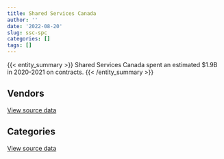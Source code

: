 ```yaml
---
title: Shared Services Canada
author: ''
date: '2022-08-20'
slug: ssc-spc
categories: []
tags: []
---
```


<script src="/rmarkdown-libs/htmlwidgets/htmlwidgets.js"></script>
<link href="/rmarkdown-libs/datatables-css/datatables-crosstalk.css" rel="stylesheet" />
<script src="/rmarkdown-libs/datatables-binding/datatables.js"></script>
<script src="/rmarkdown-libs/jquery/jquery-3.6.0.min.js"></script>
<link href="/rmarkdown-libs/dt-core-bootstrap/css/dataTables.bootstrap.min.css" rel="stylesheet" />
<link href="/rmarkdown-libs/dt-core-bootstrap/css/dataTables.bootstrap.extra.css" rel="stylesheet" />
<script src="/rmarkdown-libs/dt-core-bootstrap/js/jquery.dataTables.min.js"></script>
<script src="/rmarkdown-libs/dt-core-bootstrap/js/dataTables.bootstrap.min.js"></script>
<link href="/rmarkdown-libs/crosstalk/css/crosstalk.min.css" rel="stylesheet" />
<script src="/rmarkdown-libs/crosstalk/js/crosstalk.min.js"></script>
<script src="/rmarkdown-libs/htmlwidgets/htmlwidgets.js"></script>
<link href="/rmarkdown-libs/datatables-css/datatables-crosstalk.css" rel="stylesheet" />
<script src="/rmarkdown-libs/datatables-binding/datatables.js"></script>
<script src="/rmarkdown-libs/jquery/jquery-3.6.0.min.js"></script>
<link href="/rmarkdown-libs/dt-core-bootstrap/css/dataTables.bootstrap.min.css" rel="stylesheet" />
<link href="/rmarkdown-libs/dt-core-bootstrap/css/dataTables.bootstrap.extra.css" rel="stylesheet" />
<script src="/rmarkdown-libs/dt-core-bootstrap/js/jquery.dataTables.min.js"></script>
<script src="/rmarkdown-libs/dt-core-bootstrap/js/dataTables.bootstrap.min.js"></script>
<link href="/rmarkdown-libs/crosstalk/css/crosstalk.min.css" rel="stylesheet" />
<script src="/rmarkdown-libs/crosstalk/js/crosstalk.min.js"></script>

{{< entity_summary >}}
Shared Services Canada spent an estimated \$1.9B in 2020-2021 on contracts.
{{< /entity_summary >}}

## Vendors

<div id="htmlwidget-1" style="width:100%;height:auto;" class="datatables html-widget"></div>
<script type="application/json" data-for="htmlwidget-1">{"x":{"style":"bootstrap","filter":"none","vertical":false,"data":[["<a href=\"/vendors/1019837_ontario/\">1019837 ONTARIO<\/a>","<a href=\"/vendors/2keys/\">2KEYS<\/a>","<a href=\"/vendors/3d_datacomm/\">3D DATACOMM<\/a>","<a href=\"/vendors/4plan_consulting/\">4PLAN CONSULTING<\/a>","<a href=\"/vendors/529040_ontario_and_880382/\">529040 ONTARIO AND 880382<\/a>","<a href=\"/vendors/accenture/\">ACCENTURE<\/a>","<a href=\"/vendors/access_2_networks/\">ACCESS 2 NETWORKS<\/a>","<a href=\"/vendors/adga_group/\">ADGA GROUP<\/a>","<a href=\"/vendors/adobe/\">ADOBE<\/a>","<a href=\"/vendors/adrm_technology_consulting/\">ADRM TECHNOLOGY CONSULTING<\/a>","<a href=\"/vendors/advanced_business_interiors/\">ADVANCED BUSINESS INTERIORS<\/a>","<a href=\"/vendors/advanced_chippewa_technologies/\">ADVANCED CHIPPEWA TECHNOLOGIES<\/a>","<a href=\"/vendors/altis_human_resources/\">ALTIS HUMAN RESOURCES<\/a>","<a href=\"/vendors/amazon/\">AMAZON<\/a>","<a href=\"/vendors/anixter_canada/\">ANIXTER CANADA<\/a>","<a href=\"/vendors/applied_electonics/\">APPLIED ELECTONICS<\/a>","<a href=\"/vendors/apption/\">APPTION<\/a>","<a href=\"/vendors/ari_financial_services/\">ARI FINANCIAL SERVICES<\/a>","<a href=\"/vendors/artemp_personnel_services/\">ARTEMP PERSONNEL SERVICES<\/a>","<a href=\"/vendors/asokan_business_interiors/\">ASOKAN BUSINESS INTERIORS<\/a>","<a href=\"/vendors/atlantic_business_interiors/\">ATLANTIC BUSINESS INTERIORS<\/a>","<a href=\"/vendors/attachmate/\">ATTACHMATE<\/a>","<a href=\"/vendors/avi_spl_canada/\">AVI SPL CANADA<\/a>","<a href=\"/vendors/b_l_associates/\">B L ASSOCIATES<\/a>","<a href=\"/vendors/bdo_canada/\">BDO CANADA<\/a>","<a href=\"/vendors/bell_and_howell_canada/\">BELL AND HOWELL CANADA<\/a>","<a href=\"/vendors/bell_canada/\">BELL CANADA<\/a>","<a href=\"/vendors/black_mcdonald/\">BLACK MCDONALD<\/a>","<a href=\"/vendors/blackberry/\">BLACKBERRY<\/a>","<a href=\"/vendors/bmc_software_canada/\">BMC SOFTWARE CANADA<\/a>","<a href=\"/vendors/bp_m_government_im_it_consulting/\">BP M GOVERNMENT IM IT CONSULTING<\/a>","<a href=\"/vendors/bragg_communications/\">BRAGG COMMUNICATIONS<\/a>","<a href=\"/vendors/brookfield_global_integrated_solutions/\">BROOKFIELD GLOBAL INTEGRATED SOLUTIONS<\/a>","<a href=\"/vendors/cache_computer_consulting/\">CACHE COMPUTER CONSULTING<\/a>","<a href=\"/vendors/calian/\">CALIAN<\/a>","<a href=\"/vendors/canadian_corps_of_commissionaires/\">CANADIAN CORPS OF COMMISSIONAIRES<\/a>","<a href=\"/vendors/canon/\">CANON<\/a>","<a href=\"/vendors/carahsoft_technology/\">CARAHSOFT TECHNOLOGY<\/a>","<a href=\"/vendors/cbci_telecom/\">CBCI TELECOM<\/a>","<a href=\"/vendors/cdw_canada/\">CDW CANADA<\/a>","<a href=\"/vendors/cellebrite/\">CELLEBRITE<\/a>","<a href=\"/vendors/cgi/\">CGI<\/a>","<a href=\"/vendors/channel_management_international/\">CHANNEL MANAGEMENT INTERNATIONAL<\/a>","<a href=\"/vendors/charron_human_resources/\">CHARRON HUMAN RESOURCES<\/a>","<a href=\"/vendors/cistel_technology/\">CISTEL TECHNOLOGY<\/a>","<a href=\"/vendors/citrix/\">CITRIX<\/a>","<a href=\"/vendors/click_networks/\">CLICK NETWORKS<\/a>","<a href=\"/vendors/closereach/\">CLOSEREACH<\/a>","<a href=\"/vendors/cnw_group/\">CNW GROUP<\/a>","<a href=\"/vendors/co_ven/\">CO VEN<\/a>","<a href=\"/vendors/cofomo/\">COFOMO<\/a>","<a href=\"/vendors/combat_networks/\">COMBAT NETWORKS<\/a>","<a href=\"/vendors/commvault_systems/\">COMMVAULT SYSTEMS<\/a>","<a href=\"/vendors/compucom_canada/\">COMPUCOM CANADA<\/a>","<a href=\"/vendors/computer_associates_canada/\">COMPUTER ASSOCIATES CANADA<\/a>","<a href=\"/vendors/compuware_of_canada/\">COMPUWARE OF CANADA<\/a>","<a href=\"/vendors/conexsys/\">CONEXSYS<\/a>","<a href=\"/vendors/coradix_technology_consulting/\">CORADIX TECHNOLOGY CONSULTING<\/a>","<a href=\"/vendors/cossette_communications/\">COSSETTE COMMUNICATIONS<\/a>","<a href=\"/vendors/csdc_systems/\">CSDC SYSTEMS<\/a>","<a href=\"/vendors/cytelligence/\">CYTELLIGENCE<\/a>","<a href=\"/vendors/dalhousie_university/\">DALHOUSIE UNIVERSITY<\/a>","<a href=\"/vendors/dalian_enterprises/\">DALIAN ENTERPRISES<\/a>","<a href=\"/vendors/decisive_technologies/\">DECISIVE TECHNOLOGIES<\/a>","<a href=\"/vendors/dell_computer/\">DELL COMPUTER<\/a>","<a href=\"/vendors/deloitte_and_touche/\">DELOITTE AND TOUCHE<\/a>","<a href=\"/vendors/diligens/\">DILIGENS<\/a>","<a href=\"/vendors/dls_technology/\">DLS TECHNOLOGY<\/a>","<a href=\"/vendors/dnr_consulting_group/\">DNR CONSULTING GROUP<\/a>","<a href=\"/vendors/donna_cona/\">DONNA CONA<\/a>","<a href=\"/vendors/eagle_professional_resources/\">EAGLE PROFESSIONAL RESOURCES<\/a>","<a href=\"/vendors/eclipsys_solutions/\">ECLIPSYS SOLUTIONS<\/a>","<a href=\"/vendors/ecole_de_langues_abce/\">ECOLE DE LANGUES ABCE<\/a>","<a href=\"/vendors/ecole_de_langues_la_cite/\">ECOLE DE LANGUES LA CITE<\/a>","<a href=\"/vendors/emcon_services/\">EMCON SERVICES<\/a>","<a href=\"/vendors/empowered_networks/\">EMPOWERED NETWORKS<\/a>","<a href=\"/vendors/entrust/\">ENTRUST<\/a>","<a href=\"/vendors/environics_research_group/\">ENVIRONICS RESEARCH GROUP<\/a>","<a href=\"/vendors/ernst_young/\">ERNST YOUNG<\/a>","<a href=\"/vendors/etico/\">ETICO<\/a>","<a href=\"/vendors/excel_human_resources/\">EXCEL HUMAN RESOURCES<\/a>","<a href=\"/vendors/fast_forward_french/\">FAST FORWARD FRENCH<\/a>","<a href=\"/vendors/fast_track_staffing/\">FAST TRACK STAFFING<\/a>","<a href=\"/vendors/fca_canada/\">FCA CANADA<\/a>","<a href=\"/vendors/fmc_professionals/\">FMC PROFESSIONALS<\/a>","<a href=\"/vendors/ford_motor_company/\">FORD MOTOR COMPANY<\/a>","<a href=\"/vendors/forrester_research/\">FORRESTER RESEARCH<\/a>","<a href=\"/vendors/gartner/\">GARTNER<\/a>","<a href=\"/vendors/general_motors/\">GENERAL MOTORS<\/a>","<a href=\"/vendors/genesis_integration/\">GENESIS INTEGRATION<\/a>","<a href=\"/vendors/glasshouse_systems/\">GLASSHOUSE SYSTEMS<\/a>","<a href=\"/vendors/global_knowledge/\">GLOBAL KNOWLEDGE<\/a>","<a href=\"/vendors/global_upholstery/\">GLOBAL UPHOLSTERY<\/a>","<a href=\"/vendors/goss_gilroy/\">GOSS GILROY<\/a>","<a href=\"/vendors/grand_toy/\">GRAND TOY<\/a>","<a href=\"/vendors/graybridge_international_consulting/\">GRAYBRIDGE INTERNATIONAL CONSULTING<\/a>","<a href=\"/vendors/haworth/\">HAWORTH<\/a>","<a href=\"/vendors/hewlett_packard/\">HEWLETT PACKARD<\/a>","<a href=\"/vendors/hitachi_data_systems/\">HITACHI DATA SYSTEMS<\/a>","<a href=\"/vendors/horizant/\">HORIZANT<\/a>","<a href=\"/vendors/hubspoke/\">HUBSPOKE<\/a>","<a href=\"/vendors/hypertec/\">HYPERTEC<\/a>","<a href=\"/vendors/i4c_information_technology/\">I4C INFORMATION TECHNOLOGY<\/a>","<a href=\"/vendors/ibiska_telecom/\">IBISKA TELECOM<\/a>","<a href=\"/vendors/ibm_canada/\">IBM CANADA<\/a>","<a href=\"/vendors/iceberg_networks/\">ICEBERG NETWORKS<\/a>","<a href=\"/vendors/ifathom/\">IFATHOM<\/a>","<a href=\"/vendors/info_tech_research_group/\">INFO TECH RESEARCH GROUP<\/a>","<a href=\"/vendors/inland_audio_visual/\">INLAND AUDIO VISUAL<\/a>","<a href=\"/vendors/inmarsat_solutions/\">INMARSAT SOLUTIONS<\/a>","<a href=\"/vendors/insa/\">INSA<\/a>","<a href=\"/vendors/integra_networks/\">INTEGRA NETWORKS<\/a>","<a href=\"/vendors/interactive_audio_visual/\">INTERACTIVE AUDIO VISUAL<\/a>","<a href=\"/vendors/international_safety_research/\">INTERNATIONAL SAFETY RESEARCH<\/a>","<a href=\"/vendors/ipsos/\">IPSOS<\/a>","<a href=\"/vendors/ipss/\">IPSS<\/a>","<a href=\"/vendors/iron_mountain/\">IRON MOUNTAIN<\/a>","<a href=\"/vendors/itex/\">ITEX<\/a>","<a href=\"/vendors/keydata_associates/\">KEYDATA ASSOCIATES<\/a>","<a href=\"/vendors/konica_minolta_business_solutions/\">KONICA MINOLTA BUSINESS SOLUTIONS<\/a>","<a href=\"/vendors/kpmg/\">KPMG<\/a>","<a href=\"/vendors/kyndryl_canada/\">KYNDRYL CANADA<\/a>","<a href=\"/vendors/l3harris/\">L3HARRIS<\/a>","<a href=\"/vendors/language_research_development_group/\">LANGUAGE RESEARCH DEVELOPMENT GROUP<\/a>","<a href=\"/vendors/lannick_contract_solutions/\">LANNICK CONTRACT SOLUTIONS<\/a>","<a href=\"/vendors/laurentian_technologies/\">LAURENTIAN TECHNOLOGIES<\/a>","<a href=\"/vendors/le_corps_canadien_des/\">LE CORPS CANADIEN DES<\/a>","<a href=\"/vendors/lumina_it/\">LUMINA IT<\/a>","<a href=\"/vendors/manpower_services_canada/\">MANPOWER SERVICES CANADA<\/a>","<a href=\"/vendors/maplesoft_consulting/\">MAPLESOFT CONSULTING<\/a>","<a href=\"/vendors/maxsys_staffing_and_consulting/\">MAXSYS STAFFING AND CONSULTING<\/a>","<a href=\"/vendors/mcafee_international/\">MCAFEE INTERNATIONAL<\/a>","<a href=\"/vendors/mdos_consulting/\">MDOS CONSULTING<\/a>","<a href=\"/vendors/media_q/\">MEDIA Q<\/a>","<a href=\"/vendors/messa_computing/\">MESSA COMPUTING<\/a>","<a href=\"/vendors/metocean_telematics/\">METOCEAN TELEMATICS<\/a>","<a href=\"/vendors/michael_wager_consulting/\">MICHAEL WAGER CONSULTING<\/a>","<a href=\"/vendors/micro_focus_canada/\">MICRO FOCUS CANADA<\/a>","<a href=\"/vendors/microsoft_canada/\">MICROSOFT CANADA<\/a>","<a href=\"/vendors/mindwire_systems/\">MINDWIRE SYSTEMS<\/a>","<a href=\"/vendors/mishkumi_technologies/\">MISHKUMI TECHNOLOGIES<\/a>","<a href=\"/vendors/mnp/\">MNP<\/a>","<a href=\"/vendors/modis_canada/\">MODIS CANADA<\/a>","<a href=\"/vendors/moore_canada/\">MOORE CANADA<\/a>","<a href=\"/vendors/mts_allstream/\">MTS ALLSTREAM<\/a>","<a href=\"/vendors/nattiq/\">NATTIQ<\/a>","<a href=\"/vendors/nav_canada/\">NAV CANADA<\/a>","<a href=\"/vendors/navpoint_consulting_group/\">NAVPOINT CONSULTING GROUP<\/a>","<a href=\"/vendors/newfound_recruiting/\">NEWFOUND RECRUITING<\/a>","<a href=\"/vendors/nisha_techonologies/\">NISHA TECHONOLOGIES<\/a>","<a href=\"/vendors/nissan_canada/\">NISSAN CANADA<\/a>","<a href=\"/vendors/nitam_solutions/\">NITAM SOLUTIONS<\/a>","<a href=\"/vendors/nortac_defence/\">NORTAC DEFENCE<\/a>","<a href=\"/vendors/northwestel/\">NORTHWESTEL<\/a>","<a href=\"/vendors/nova_networks/\">NOVA NETWORKS<\/a>","<a href=\"/vendors/onx_enterprise_solutions/\">ONX ENTERPRISE SOLUTIONS<\/a>","<a href=\"/vendors/openframe_technologies/\">OPENFRAME TECHNOLOGIES<\/a>","<a href=\"/vendors/opentext/\">OPENTEXT<\/a>","<a href=\"/vendors/oproma/\">OPROMA<\/a>","<a href=\"/vendors/optiv_canada_federal/\">OPTIV CANADA FEDERAL<\/a>","<a href=\"/vendors/oracle_canada/\">ORACLE CANADA<\/a>","<a href=\"/vendors/orangutech/\">ORANGUTECH<\/a>","<a href=\"/vendors/phaselock_systems_international/\">PHASELOCK SYSTEMS INTERNATIONAL<\/a>","<a href=\"/vendors/pitney_bowes/\">PITNEY BOWES<\/a>","<a href=\"/vendors/pleiad_canada/\">PLEIAD CANADA<\/a>","<a href=\"/vendors/portage_personnel/\">PORTAGE PERSONNEL<\/a>","<a href=\"/vendors/postmedia_network/\">POSTMEDIA NETWORK<\/a>","<a href=\"/vendors/pragmatic_conferencing/\">PRAGMATIC CONFERENCING<\/a>","<a href=\"/vendors/pricewaterhouse_coopers/\">PRICEWATERHOUSE COOPERS<\/a>","<a href=\"/vendors/printers_plus/\">PRINTERS PLUS<\/a>","<a href=\"/vendors/prologic_systems/\">PROLOGIC SYSTEMS<\/a>","<a href=\"/vendors/promaxis/\">PROMAXIS<\/a>","<a href=\"/vendors/prosci_canada/\">PROSCI CANADA<\/a>","<a href=\"/vendors/protak_consulting_group/\">PROTAK CONSULTING GROUP<\/a>","<a href=\"/vendors/purelogic/\">PURELOGIC<\/a>","<a href=\"/vendors/purespirit_solutions/\">PURESPIRIT SOLUTIONS<\/a>","<a href=\"/vendors/qmr/\">QMR<\/a>","<a href=\"/vendors/quantum_management_services/\">QUANTUM MANAGEMENT SERVICES<\/a>","<a href=\"/vendors/quintet_consulting/\">QUINTET CONSULTING<\/a>","<a href=\"/vendors/r_e_gilmore_investments/\">R E GILMORE INVESTMENTS<\/a>","<a href=\"/vendors/r2i/\">R2I<\/a>","<a href=\"/vendors/randstad/\">RANDSTAD<\/a>","<a href=\"/vendors/raymond_chabot_grant_thornton/\">RAYMOND CHABOT GRANT THORNTON<\/a>","<a href=\"/vendors/rogers/\">ROGERS<\/a>","<a href=\"/vendors/salesforce_canada/\">SALESFORCE CANADA<\/a>","<a href=\"/vendors/sap/\">SAP<\/a>","<a href=\"/vendors/sas_institute/\">SAS INSTITUTE<\/a>","<a href=\"/vendors/sasktel/\">SASKTEL<\/a>","<a href=\"/vendors/scalar_decisions/\">SCALAR DECISIONS<\/a>","<a href=\"/vendors/securekey_technologies/\">SECUREKEY TECHNOLOGIES<\/a>","<a href=\"/vendors/sensus_communication_solutions/\">SENSUS COMMUNICATION SOLUTIONS<\/a>","<a href=\"/vendors/shaw_cable/\">SHAW CABLE<\/a>","<a href=\"/vendors/shi_canada/\">SHI CANADA<\/a>","<a href=\"/vendors/si_systems/\">SI SYSTEMS<\/a>","<a href=\"/vendors/sierra_systems_group/\">SIERRA SYSTEMS GROUP<\/a>","<a href=\"/vendors/simex_defence/\">SIMEX DEFENCE<\/a>","<a href=\"/vendors/simplex_grinnell/\">SIMPLEX GRINNELL<\/a>","<a href=\"/vendors/softchoice/\">SOFTCHOICE<\/a>","<a href=\"/vendors/sra_staffing_solutions/\">SRA STAFFING SOLUTIONS<\/a>","<a href=\"/vendors/stoneworks_technologies/\">STONEWORKS TECHNOLOGIES<\/a>","<a href=\"/vendors/subaru_canada/\">SUBARU CANADA<\/a>","<a href=\"/vendors/synersolutions_technologies/\">SYNERSOLUTIONS TECHNOLOGIES<\/a>","<a href=\"/vendors/systematix_solutions/\">SYSTEMATIX SOLUTIONS<\/a>","<a href=\"/vendors/systemscope/\">SYSTEMSCOPE<\/a>","<a href=\"/vendors/tecsis/\">TECSIS<\/a>","<a href=\"/vendors/teknion/\">TEKNION<\/a>","<a href=\"/vendors/teksystems_canada/\">TEKSYSTEMS CANADA<\/a>","<a href=\"/vendors/telecom_computer_services/\">TELECOM COMPUTER SERVICES<\/a>","<a href=\"/vendors/telesat/\">TELESAT<\/a>","<a href=\"/vendors/telus_canada/\">TELUS CANADA<\/a>","<a href=\"/vendors/teramach_technologies/\">TERAMACH TECHNOLOGIES<\/a>","<a href=\"/vendors/tes_contract_services/\">TES CONTRACT SERVICES<\/a>","<a href=\"/vendors/testforce_systems/\">TESTFORCE SYSTEMS<\/a>","<a href=\"/vendors/thales/\">THALES<\/a>","<a href=\"/vendors/the_aim_group/\">THE AIM GROUP<\/a>","<a href=\"/vendors/the_it_broker/\">THE IT BROKER<\/a>","<a href=\"/vendors/the_ktl_group/\">THE KTL GROUP<\/a>","<a href=\"/vendors/the_mathworks/\">THE MATHWORKS<\/a>","<a href=\"/vendors/the_right_door_consulting/\">THE RIGHT DOOR CONSULTING<\/a>","<a href=\"/vendors/thomas_schmidt/\">THOMAS SCHMIDT<\/a>","<a href=\"/vendors/tiree/\">TIREE<\/a>","<a href=\"/vendors/toshiba_canada/\">TOSHIBA CANADA<\/a>","<a href=\"/vendors/totem_offisource/\">TOTEM OFFISOURCE<\/a>","<a href=\"/vendors/toyota_canada/\">TOYOTA CANADA<\/a>","<a href=\"/vendors/tpg_technology_consultants/\">TPG TECHNOLOGY CONSULTANTS<\/a>","<a href=\"/vendors/track24_canada/\">TRACK24 CANADA<\/a>","<a href=\"/vendors/transpolar_technology/\">TRANSPOLAR TECHNOLOGY<\/a>","<a href=\"/vendors/trm_technologies/\">TRM TECHNOLOGIES<\/a>","<a href=\"/vendors/tundra_technical_solutions/\">TUNDRA TECHNICAL SOLUTIONS<\/a>","<a href=\"/vendors/turtle_island_staffing/\">TURTLE ISLAND STAFFING<\/a>","<a href=\"/vendors/unisoft_international/\">UNISOFT INTERNATIONAL<\/a>","<a href=\"/vendors/unisys_canada/\">UNISYS CANADA<\/a>","<a href=\"/vendors/united_rentals_of_canada/\">UNITED RENTALS OF CANADA<\/a>","<a href=\"/vendors/university_of_new_brunswick/\">UNIVERSITY OF NEW BRUNSWICK<\/a>","<a href=\"/vendors/valcom_consulting/\">VALCOM CONSULTING<\/a>","<a href=\"/vendors/veritaaq_technology_house/\">VERITAAQ TECHNOLOGY HOUSE<\/a>","<a href=\"/vendors/veritas_technologies/\">VERITAS TECHNOLOGIES<\/a>","<a href=\"/vendors/vmware/\">VMWARE<\/a>","<a href=\"/vendors/westbury_national_show_systems/\">WESTBURY NATIONAL SHOW SYSTEMS<\/a>","<a href=\"/vendors/wolters_kluwer/\">WOLTERS KLUWER<\/a>","<a href=\"/vendors/workdynamics_technologies/\">WORKDYNAMICS TECHNOLOGIES<\/a>","<a href=\"/vendors/xerox/\">XEROX<\/a>","<a href=\"/vendors/zayo_canada/\">ZAYO CANADA<\/a>","<a href=\"/vendors/zycom/\">ZYCOM<\/a>"],[187716.31,10025148.3,86917.8,null,192476.19,null,2188013.17,5771787.96,1672299.14,4858808.45,170270.06,7372130.12,174923.31,null,174050.37,186332.92,null,110.26,0,54843.03,null,264715.13,1616921.14,1500286.03,13438.91,1904138.04,304375307.14,null,4638623.7,3356602.09,262675.51,2234837.59,null,null,552232.59,3191175.24,955365.99,4313987.3,3850654.67,2109875.07,924620.64,4982617.92,232696.89,null,375723.24,3676498.56,8778082.83,159652.74,4368.07,null,2448993.46,9680859.81,5421483.28,17417512.62,25648807.65,1841903.86,8012598.61,563970.12,31693.02,33808.32,2910136.99,null,1028150.35,12631083.6,13657648.86,1025412.19,1300709.97,67610.92,12431497.59,1576696.48,null,9758505.51,166977.51,null,61020,1856628.47,4699197.99,29816.85,24860,1852502.77,604998.73,182171.42,79575.66,477559.27,660968.6,null,106145.54,3202300.54,296930.57,301682.4,1311504.89,596104.37,28722.76,14690,null,null,null,16184058.48,13352102.73,68333.11,22995,47033.86,null,13104679.17,262086933.97,199697.64,null,38688.99,null,23000523.95,12941402.96,1198714.17,34708.16,207812.52,148241.88,10535266.33,326244.38,25676661.08,null,80229.75,null,1189623.32,148036.41,1852304.64,null,90802.61,563265.56,104281.34,17535.4,18961641.16,806796.83,5581358.08,338582.45,28250,392754.98,4839608.7,630042.11,8068408.92,97871568.83,500003.55,1076.69,301792.41,4839664.99,346902.21,4683492.08,null,26291.33,381135.84,null,1039836.53,656203.13,null,4194194.97,4205428.47,30437.75,16068158.75,null,null,null,52468.98,10331364.16,132746.75,90238.68,61571.37,48326.7,136764.21,68027.73,3720419.69,12465958.19,15497.75,119735.16,139212.71,150502.44,806654.84,1617447.98,72269.65,207799.47,2216102.62,33561,null,null,691339.03,168548.09,70484144.75,null,348626.23,1851502.64,4246354.76,396432.93,4403932.33,28452.93,523370.93,524171.49,9282300.11,276739.26,17372.46,214557.4,1733376.67,52226.5,17310685.56,null,null,null,null,null,null,16917561.62,9080687.54,16318695.96,96326049.56,24372030.47,16347784.33,11409.13,281563.06,1649774.74,641386.25,1015610.33,null,169876.94,null,1084556.6,1310214.78,null,7314.5,11807083.68,2807582.38,7378124.27,3674673.21,184909.97,3717.93,1243824.76,13353878.02,null,74212.87,319905.06,10271168.54,3219192.2,20016340.26,null,13797,47906.76,1541471.44,32020604.78,1423749.94],[206480.07,23044841.14,355116.65,9325.89,7720.6,24634,4124009.08,13469600.77,749190.01,6515079.46,548802.19,8432736.3,346398.36,null,83683.81,683638.36,null,null,0,348496.91,12920.25,457353.41,1312576.9,1500286.03,854691.6,1962773.07,350745453.49,null,2805409.13,7394756.31,629921.75,2234837.59,null,49330.03,8877613.69,3765014.53,1152397.93,3472992.85,6202125.04,4315412.75,974749.79,4184275.59,638888.64,null,97051.49,3631518.71,6910280.37,1060622.32,6931.93,921015.01,4273825.45,10015218.15,2929434.56,16846587.28,29535466.72,2122392.86,7057598.99,1060586.38,85668.2,98659.32,5650000,null,1024995.31,12042727.09,7151916.73,815336.03,1342859.88,291101.6,5576205.8,3612803.27,null,10347126.15,163144.07,null,null,4498636.88,5719818.91,83945.9,null,1097079.59,503521.69,119968.8,49268,312094.46,null,4379.78,71592.1,3297563.3,null,277053.49,1410415.46,1156642.68,null,null,301688.93,null,null,10003896.09,3214140.27,35019.49,null,1423936.45,86046.12,24090548.03,311852781.28,1367746.62,null,56701.42,452681.74,22975170.75,14386886.94,1101343.33,25561.26,null,null,11551663.32,215905.36,21372497.64,1455571.28,3647.34,1375479.55,4655873.68,null,2024269.81,174777.2,932771.33,null,17239.74,null,23355762.34,6580.73,1731180.36,1438641.56,null,null,4825009.55,556659.09,8275829.82,104395361.52,239464.76,277023.27,217480.71,6611085.94,346902.21,5563575.91,15785.52,68433.93,2467458.81,null,6656304.59,703508.93,null,4194194.97,4450446.3,8386.79,2405037.5,null,null,null,2091428.75,10433187.24,null,31262.93,47500.51,20556.22,135446.98,79329.46,3720419.69,15090610.73,61119.13,null,16592.67,75073.81,4778050.27,5688969.64,648516.57,132937.48,48865.61,null,null,null,700259.44,168548.09,51189456.92,null,371624.38,2033494.91,4298360.19,486574.29,4403932.33,560200.7,1118179.74,836400.47,9077378.26,142521.25,null,296186.21,1740850.27,null,6316898.53,null,null,60345.56,null,24995.6,152233.35,32803204.58,3395541.7,16193198.67,96061452.71,23095330.89,9889165.37,721127.18,768541.3,1761347.69,181849.78,3422135.45,95900.05,185114.96,281808.38,1034357.37,314282.16,null,7314.5,19470261.12,2701195.52,3967724.1,294988.57,235986.5,null,1243824.76,13118027.17,null,74212.87,435506.63,11478397.97,2588666.2,9377601.57,22265.14,null,7240.4,3455692.47,31243417.15,1618297.19],[22621.92,37660485.93,121505.38,null,4276982.03,null,1145700.94,7574388.27,null,7450274.1,372632.31,3841243.32,437523.42,275000,184133.95,802353.17,165883.24,null,5873.62,310059.75,null,513356.36,1039370.7,1504396.41,871268.97,1123046.4,330751107.38,23342.33,4666255.82,16996790.66,2181049.56,2241514.85,1523.59,51522.47,11971113.44,4004011.34,1202226.48,11516948.55,6387348.87,10213427.82,1411328.52,6711662.38,282537.8,null,124656.43,3419096.87,13709666.43,881063.64,null,3178624.99,4287211.9,8851342.72,4005657.67,5614412.3,29599560.11,2913628.01,485998.99,510815.82,null,43363.16,2739863.01,6293.91,1330352.54,16704056.37,7949114.83,3169155,1466097.35,515726.9,267068.55,3271508.38,6027297.02,6877034.44,340125.35,9521.08,null,4043327.43,2856775.25,null,123121.41,1088460.62,542840.7,92038.26,83216.73,72406.22,null,209711.9,428442.04,6383628.21,262680.93,1781998.8,4243985.24,1839580.84,16072,null,27572.87,30364.24,24998.93,10941568.33,7142662.29,67971.5,null,385927.59,214237.27,28401829.75,270909512.18,784097.29,36698.45,69230.22,171227.93,23038116.42,26728585.15,367629.76,24841.2,null,null,10431222.5,65115.69,11448962.54,2561245.62,9934.24,7627659.32,8334013.28,null,2030250,262529.24,1709928.28,null,65733.56,null,26780827.77,8554.29,null,1670151.4,null,32996,4838228.76,634033.56,8292892.78,162894497.16,256677.19,6711.5,78671.8,6585424.52,347852.63,8387424.93,61137.55,42607.4,281127.54,null,496440.91,141502.52,16104.76,4205685.92,4452089.29,36622.69,5157511.85,62091.34,199795.51,24385.83,5923117.08,11503497.69,107209.75,88950.3,47630.65,null,198668.42,79709.2,3730612.62,15343502.78,22130.39,null,14366.1,60861.8,10158950.01,576329.97,838266.27,182866.1,null,null,null,745306.73,674221.72,98819.97,27148210.79,null,3351236.43,1990088.8,4277236.75,179819.44,4415997.9,226556.28,1121243.24,599040.19,2990156.95,142521.25,null,349504.23,2612547.68,215218.67,12275358.97,201512.59,4932.79,54260.47,24747,null,176441.8,32716019.75,6088252.31,21351179.71,91119392.17,32996231.27,14852605.66,241211.46,60318.02,1611819.65,898751.9,839635.01,66356.9,120314.46,403278.57,1071220.27,null,12163.44,7334.54,20516665.21,2708596.06,3415995.29,185573.44,236633.04,null,1247232.5,13075422.34,111324.14,58438.18,436699.8,6733606.56,2595758.44,9483211.88,44530.28,13560,8728.99,3027200.17,30165375.01,1804588.47],[44153.12,38504560.49,30246.64,null,4143628.29,null,913635.18,7525773.2,null,4887101.75,1219755.57,16121424.38,690423.44,242577.05,414763.85,95322.61,63732.76,null,34122.96,189720.08,null,714726.79,935976.67,2908141.13,868888.46,1481045.71,323775724.86,null,7240080.99,22307890.51,2062301.8,2240969.74,23823.41,null,11772521.29,4010854.7,1053820.14,12146126.11,1966819.88,8061019.39,1931210,7184090.34,830497.86,43368.61,45502.36,12574462.83,32252106.85,380205,null,null,2917634.99,5214957.56,4002921.19,12682135.86,29518687,2470595.28,51001.96,209188.54,null,36769.07,null,6276.71,2745424.14,21708368.37,10156702.49,4641779.63,773468.69,913362.62,712885.04,1926323.55,6200162.5,9285212.01,121284.99,8413.97,null,4093300.76,4723623.47,null,393684.85,643174.7,169579.64,225963.18,83840.92,35638.95,null,null,100908.74,8320856.94,null,33144.33,4617405.8,49191.86,null,23461.63,49253.43,241249.8,null,15023344.76,15154538.25,133724.47,null,231580.13,213651.93,18568287.59,294072206.44,1005508.59,800.29,111147.35,null,22975170.75,40979113.22,683493.17,5097.96,null,null,7290314.53,176187.57,14507653.65,2554247.68,13456,7606818.72,9697900.39,null,2150380.92,null,2457292.19,null,51270.98,null,20926663.65,33761.26,null,2088850.75,10000,null,7189727.33,906789.47,10134628.44,174490675.86,53624.86,null,528891.04,1685465.23,346902.21,7287581.63,null,null,null,363297.58,557443.12,null,null,5760544.47,5060503.24,29930.55,9272007.54,5143.66,168304.24,369074.09,5009133.35,10173041.69,568205.33,57135.24,19911.17,711.07,118815.24,59275.6,null,12501432.51,20262.82,null,25633.64,452905.13,9716747.73,1537263.41,970718.94,211512.67,null,null,43951.8,3592582.85,619933.3,39324,27096059.78,2174090.08,1820411.17,1923009.78,4265550.31,56885.51,4495880.28,53487.05,1118179.74,353208.95,543483.86,146797.17,null,348549.3,1568593.94,null,18662457.87,null,64302.45,29079.84,37290,null,341569.48,23442264.75,7093937.82,25001311.09,84956416.53,46795644.88,9151659.98,191971.33,null,2069697.16,1504578.73,548758.28,74156.99,142171.38,281435.95,null,null,null,7314.5,15464232.4,null,3249720.17,80099.07,51076.53,62868,2599475.64,13039697.15,487943.11,8848.94,218349.9,4807866.62,2588666.2,33398312.79,11327.14,null,13370.38,1898355.33,12290089.52,2229900.91]],"container":"<table class=\"table table-striped table-hover row-border order-column display\">\n  <thead>\n    <tr>\n      <th>Vendor<\/th>\n      <th>2017-2018<\/th>\n      <th>2018-2019<\/th>\n      <th>2019-2020<\/th>\n      <th>2020-2021<\/th>\n    <\/tr>\n  <\/thead>\n<\/table>","options":{"order":[[4,"desc"]],"pageLength":10,"autoWidth":true,"columnDefs":[{"targets":1,"render":"function(data, type, row, meta) {\n    return type !== 'display' ? data : DTWidget.formatCurrency(data, \"$\", 2, 3, \",\", \".\", true, null);\n  }"},{"targets":2,"render":"function(data, type, row, meta) {\n    return type !== 'display' ? data : DTWidget.formatCurrency(data, \"$\", 2, 3, \",\", \".\", true, null);\n  }"},{"targets":3,"render":"function(data, type, row, meta) {\n    return type !== 'display' ? data : DTWidget.formatCurrency(data, \"$\", 2, 3, \",\", \".\", true, null);\n  }"},{"targets":4,"render":"function(data, type, row, meta) {\n    return type !== 'display' ? data : DTWidget.formatCurrency(data, \"$\", 2, 3, \",\", \".\", true, null);\n  }"},{"width":"16%","targets":[1,2,3,4]},{"className":"dt-right","targets":[1,2,3,4]}],"orderClasses":false}},"evals":["options.columnDefs.0.render","options.columnDefs.1.render","options.columnDefs.2.render","options.columnDefs.3.render"],"jsHooks":[]}</script>
<p class="text-right">
<a href="https://github.com/GoC-Spending/contracts-data/tree/main/data/out/departments/ssc-spc/summary_by_fiscal_year_by_vendor.csv" class="source-data-link btn btn-link">View source data</a>
</p>

## Categories

<div id="htmlwidget-2" style="width:100%;height:auto;" class="datatables html-widget"></div>
<script type="application/json" data-for="htmlwidget-2">{"x":{"style":"bootstrap","filter":"none","vertical":false,"data":[["<a href=\"/categories/1_facilities_and_construction/\">Facilities and construction<\/a>","<a href=\"/categories/10_office_management/\">Office management<\/a>","<a href=\"/categories/2_professional_services/\">Professional services<\/a>","<a href=\"/categories/3_information_technology/\">Information technology<\/a>","<a href=\"/categories/4_medical/\">Medical<\/a>","<a href=\"/categories/5_transportation_and_logistics/\">Transportation and logistics<\/a>","<a href=\"/categories/6_industrial_products_and_services/\">Industrial products and services<\/a>","<a href=\"/categories/7_travel/\">Travel<\/a>","<a href=\"/categories/8_security_and_protection/\">Security and protection<\/a>","<a href=\"/categories/9_human_capital/\">Human capital<\/a>",null],[35225523.03,2183241.46,48608413.96,1463930704.98,62408.76,2604416.76,43297220.83,92589.92,4710492.44,11165524.02,654286.17],[34807416.15,4178443.13,60211048.53,1537138816.65,49369.04,1645149.46,43745394.09,324959.34,4431976.88,14801897.36,405049.89],[34900123.92,4056747.44,105859191.53,1520748021.3,52436.64,1656379.76,44815489.15,null,4557942.46,43479339.71,null],[38083757.43,3845555.95,129969287.03,1605013939.52,8739.44,246645.22,44315725.57,null,5917587.51,45834440.04,173448.06]],"container":"<table class=\"table table-striped table-hover row-border order-column display\">\n  <thead>\n    <tr>\n      <th>Category<\/th>\n      <th>2017-2018<\/th>\n      <th>2018-2019<\/th>\n      <th>2019-2020<\/th>\n      <th>2020-2021<\/th>\n    <\/tr>\n  <\/thead>\n<\/table>","options":{"order":[[4,"desc"]],"dom":"t","pageLength":30,"autoWidth":true,"columnDefs":[{"targets":1,"render":"function(data, type, row, meta) {\n    return type !== 'display' ? data : DTWidget.formatCurrency(data, \"$\", 2, 3, \",\", \".\", true, null);\n  }"},{"targets":2,"render":"function(data, type, row, meta) {\n    return type !== 'display' ? data : DTWidget.formatCurrency(data, \"$\", 2, 3, \",\", \".\", true, null);\n  }"},{"targets":3,"render":"function(data, type, row, meta) {\n    return type !== 'display' ? data : DTWidget.formatCurrency(data, \"$\", 2, 3, \",\", \".\", true, null);\n  }"},{"targets":4,"render":"function(data, type, row, meta) {\n    return type !== 'display' ? data : DTWidget.formatCurrency(data, \"$\", 2, 3, \",\", \".\", true, null);\n  }"},{"width":"16%","targets":[1,2,3,4]},{"className":"dt-right","targets":[1,2,3,4]}],"orderClasses":false,"lengthMenu":[10,25,30,50,100]}},"evals":["options.columnDefs.0.render","options.columnDefs.1.render","options.columnDefs.2.render","options.columnDefs.3.render"],"jsHooks":[]}</script>
<p class="text-right">
<a href="https://github.com/GoC-Spending/contracts-data/tree/main/data/out/departments/ssc-spc/summary_by_fiscal_year_by_category.csv" class="source-data-link btn btn-link">View source data</a>
</p>
